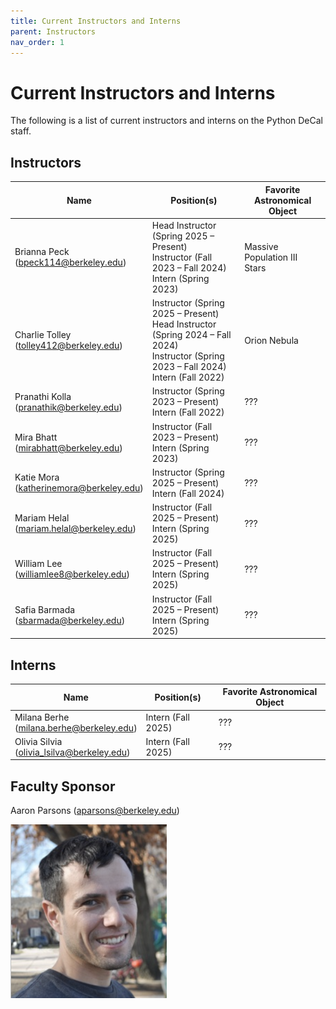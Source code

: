 ```yaml
---
title: Current Instructors and Interns
parent: Instructors
nav_order: 1
---
```


# Current Instructors and Interns

The following is a list of current instructors and interns on the Python DeCal staff. 

## Instructors

| Name           | Position(s)                                                         | Favorite Astronomical Object |
|----------------|---------------------------------------------------------------------|------------------------------|
| Brianna Peck<br>(bpeck114@berkeley.edu)| Head Instructor (Spring 2025 – Present)<br> Instructor (Fall 2023 – Fall 2024)<br>Intern (Spring 2023) | Massive Population III Stars |
| Charlie Tolley<br>(tolley412@berkeley.edu)| Instructor (Spring 2025 – Present)<br>Head Instructor (Spring 2024 – Fall 2024)<br>Instructor (Spring 2023 – Fall 2024)<br>Intern (Fall 2022)| Orion Nebula |
| Pranathi Kolla<br>(pranathik@berkeley.edu)| Instructor (Spring 2023 – Present)<br>Intern (Fall 2022)|???|
| Mira Bhatt<br>(mirabhatt@berkeley.edu)| Instructor (Fall 2023 – Present)<br>Intern (Spring 2023)|???|
| Katie Mora<br>(katherinemora@berkeley.edu)| Instructor (Spring 2025 – Present)<br>Intern (Fall 2024)|???|
| Mariam Helal<br>(mariam.helal@berkeley.edu)| Instructor (Fall 2025 – Present)<br>Intern (Spring 2025)|???|
| William Lee<br>(williamlee8@berkeley.edu)| Instructor (Fall 2025 – Present)<br>Intern (Spring 2025)|???|
| Safia Barmada<br>(sbarmada@berkeley.edu)| Instructor (Fall 2025 – Present)<br>Intern (Spring 2025)|???|

## Interns

| Name          | Position(s)        | Favorite Astronomical Object |
|---------------|--------------------|------------------------------|
| Milana Berhe<br>(milana.berhe@berkeley.edu)| Intern (Fall 2025)|???|
| Olivia Silvia<br>(olivia_lsilva@berkeley.edu)| Intern (Fall 2025)|???|

## Faculty Sponsor

Aaron Parsons (aparsons@berkeley.edu)

<img src="/assets/images/aaron-parsons.png" alt="Description of image" width="250">
